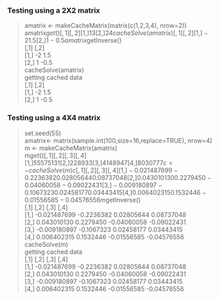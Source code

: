 ### Testing using a 2X2 matrix

> amatrix <- makeCacheMatrix(matrix(c(1,2,3,4), nrow=2))  
> amatrix$get()  
     [,1] [,2]    
[1,]    1    3  
[2,]    2    4  
> cacheSolve(amatrix)  
     [,1] [,2]  
[1,]   -2  1.5  
[2,]    1 -0.5  
> amatrix$getInverse()  
     [,1] [,2]  
[1,]   -2  1.5  
[2,]    1 -0.5  
> cacheSolve(amatrix)  
getting cached data  
     [,1] [,2]  
[1,]   -2  1.5  
[2,]    1 -0.5  

### Testing using a 4X4 matrix

> set.seed(55)  
> amatrix<- matrix(sample.int(100,size=16,replace=TRUE), nrow=4)  
> m <- makeCacheMatrix(amatrix)  
> m$get()  
     [,1] [,2] [,3] [,4]  
[1,]   55   57   51   31  
[2,]   22    8    9   33  
[3,]    4   14   89   47  
[4,]   80   30    7   77  
> c <- cacheSolve(m)  
> c  
             [,1]       [,2]        [,3]        [,4]  
[1,] -0.021487699 -0.2236382  0.02805644  0.08737048  
[2,]  0.043010130  0.2279450 -0.04060058 -0.09022431  
[3,] -0.009180897 -0.1067323  0.02458177  0.03443415  
[4,]  0.006402315  0.1532446 -0.01556585 -0.04576556  
> m$getInverse()  
             [,1]       [,2]        [,3]        [,4]  
[1,] -0.021487699 -0.2236382  0.02805644  0.08737048  
[2,]  0.043010130  0.2279450 -0.04060058 -0.09022431  
[3,] -0.009180897 -0.1067323  0.02458177  0.03443415  
[4,]  0.006402315  0.1532446 -0.01556585 -0.04576556  
> cacheSolve(m)  
getting cached data  
             [,1]       [,2]        [,3]        [,4]  
[1,] -0.021487699 -0.2236382  0.02805644  0.08737048  
[2,]  0.043010130  0.2279450 -0.04060058 -0.09022431  
[3,] -0.009180897 -0.1067323  0.02458177  0.03443415  
[4,]  0.006402315  0.1532446 -0.01556585 -0.04576556  